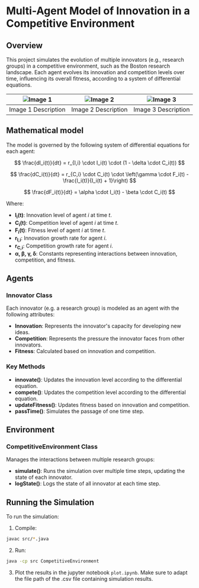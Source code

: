 # Multi-Agent Model of Innovation in a Competitive Environment

## Overview

This project simulates the evolution of multiple innovators (e.g., research groups) in a competitive environment, such as the Boston research landscape. Each agent evolves its innovation and competition levels over time, influencing its overall fitness, according to a system of differential equations.

| ![Image 1](../images/innovation_level_competition.png) | ![Image 2](../images/innovation_level_innovation.png) | ![Image 3](../images/median_innovation_competition.png) |
|:------------------------------:|:------------------------------:|:------------------------------:|
| Image 1 Description             | Image 2 Description             | Image 3 Description             |


## Mathematical model

The model is governed by the following system of differential equations for each agent:

$$
\frac{dI_i(t)}{dt} = r_{I,i} \cdot I_i(t) \cdot (1 - \delta \cdot C_i(t))
$$

$$
\frac{dC_i(t)}{dt} = r_{C,i} \cdot C_i(t) \cdot \left(\gamma \cdot F_i(t) - \frac{I_i(t)}{I_i(t) + 1}\right)
$$

$$
\frac{dF_i(t)}{dt} = \alpha \cdot I_i(t) - \beta \cdot C_i(t)
$$

Where:
- **I<sub>i</sub>(t)**: Innovation level of agent _i_ at time _t_.
- **C<sub>i</sub>(t)**: Competition level of agent _i_ at time _t_.
- **F<sub>i</sub>(t)**: Fitness level of agent _i_ at time _t_.
- **r<sub>I,i</sub>**: Innovation growth rate for agent _i_.
- **r<sub>C,i</sub>**: Competition growth rate for agent _i_.
- **α, β, γ, δ**: Constants representing interactions between innovation, competition, and fitness.

## Agents

### Innovator Class

Each innovator (e.g. a research group) is modeled as an agent with the following attributes:
- **Innovation**: Represents the innovator's capacity for developing new ideas.
- **Competition**: Represents the pressure the innovator faces from other innovators.
- **Fitness**: Calculated based on innovation and competition.

### Key Methods

- **innovate()**: Updates the innovation level according to the differential equation.
- **compete()**: Updates the competition level according to the differential equation.
- **updateFitness()**: Updates fitness based on innovation and competition.
- **passTime()**: Simulates the passage of one time step.

## Environment

### CompetitiveEnvironment Class

Manages the interactions between multiple research groups:
- **simulate()**: Runs the simulation over multiple time steps, updating the state of each innovator.
- **logState()**: Logs the state of all innovator at each time step.

## Running the Simulation

To run the simulation:

1. Compile: 

```bash
javac src/*.java
```

2. Run:

```bash
java -cp src CompetitiveEnvironment
```

3. Plot the results in the jupyter notebook `plot.ipynb`. Make sure to adapt the file path of the .csv file containing simulation results.